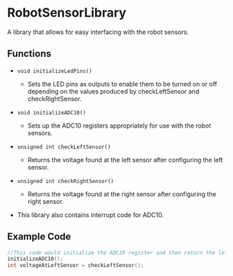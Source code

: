 RobotSensorLibrary
==================

A library that allows for easy interfacing with the robot sensors.

## Functions

- `void initializeLedPins()`
	- Sets the LED pins as outputs to enable them to be turned on or off depending on the values produced by checkLeftSensor and checkRightSensor.

- `void initializeADC10()`
	- Sets up the ADC10 registers appropriately for use with the robot sensors.

- `unsigned int checkLeftSensor()`
	- Returns the voltage found at the left sensor after configuring the left sensor.

- `unsigned int checkRightSensor()`
	- Returns the voltage found at the right sensor after configuring the right sensor.

- This library also contains interrupt code for ADC10.

## Example Code

```c
//This code would initialize the ADC10 register and then return the left sensor voltage
initializeADC10();
int voltageAtLeftSensor = checkLeftSensor();
```
